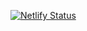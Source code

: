 [![Netlify Status](https://api.netlify.com/api/v1/badges/762e8cd9-83b8-4e8f-9e8d-5554255741ed/deploy-status)](https://app.netlify.com/sites/strylonstudios/deploys)
